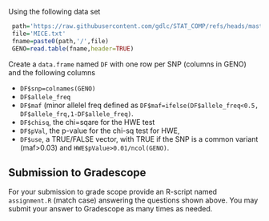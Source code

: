 Using the following data set

```r
 path='https://raw.githubusercontent.com/gdlc/STAT_COMP/refs/heads/master/DATA'
 file='MICE.txt'
 fname=paste0(path,'/',file)
 GENO=read.table(fname,header=TRUE)
```
Create a `data.frame` named `DF` with one row per SNP (columns in GENO) and the following columns

  - `DF$snp=colnames(GENO)`
  - `DF$allele_freq`
  - `DF$maf` (minor allelel freq defined as `DF$maf=ifelse(DF$allele_freq<0.5, DF$allele_frq,1-DF$allele_freq)`.
  - `DF$chisq`, the chi=sqare for the HWE test
  - `DF$pVal`, the p-value for the chi-sq test for HWE,
  - `DF$use`, a TRUE/FALSE vector, with TRUE if the SNP is a common variant (maf>0.03) and `HWE$pValue>0.01/ncol(GENO)`.

## Submission to Gradescope

  For your submission to grade scope provide an R-script named `assignment.R` (match case) answering the questions shown above. 
  You may submit your answer to Gradescope as many times as needed.
